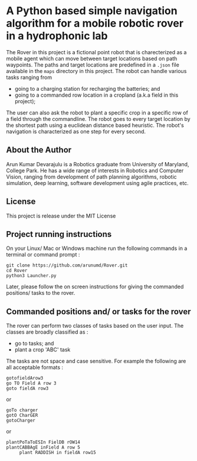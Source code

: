 # A Python based simple navigation algorithm for a mobile robotic rover in a hydrophonic lab

The Rover  in this project is a fictional point robot that is charecterized as a mobile agent which can move between target locations based on path
waypoints. The paths and target locations are predefined in a `.json` file available in the `maps` directory in this project. The robot can handle
various tasks ranging from
- going to a charging station for recharging the batteries; and
- going to a commanded row location in a cropland (a.k.a field in this project);

The user can also ask the robot to plant a specific crop in a specific row of a field through the commandline. The robot goes to every target
location by the shortest path using a euclidean distance based heuristic. The robot's navigation is characterized as one step for every second.

## About the Author

Arun Kumar Devarajulu is a Robotics graduate from University of Maryland, College Park. He has a wide range of interests in Robotics and Computer Vision,
ranging from development of path planning algorithms, robotic simulation, deep learning, software development using agile practices, etc.

## License

This project is release under the MIT License

## Project running instructions

On your Linux/ Mac or Windows machine run the following commands in a terminal or command prompt :
```
git clone https://github.com/arunumd/Rover.git
cd Rover
python3 Launcher.py
```

Later, please follow the on screen instructions for giving the commanded positions/ tasks to the rover.

## Commanded positions and/ or tasks for the rover

The rover can perform two classes of tasks based on the user input. The classes are broadly classified as :
- go to tasks; and
- plant a crop 'ABC' task

The tasks are not space and case sensitive. For example the following are all acceptable formats :
```
gotofieldArow3
go TO Field A row 3
goto fieldA row3
```

or

```
goTo charger
gotO CharGER
gotoCharger
```

or

```
plantPoTaToESIn FielDB rOW14
plantCABBAgE inField A row 5
     plant RADDISH in fieldA row15
```
